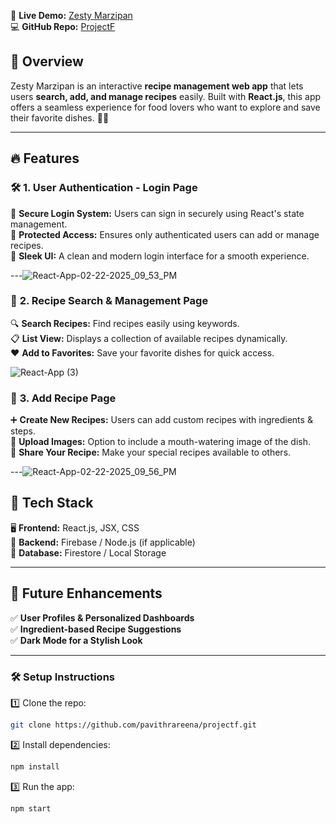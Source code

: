 
🔗 **Live Demo:** [Zesty Marzipan](https://zesty-marzipan-5f490e.netlify.app/)  
💻 **GitHub Repo:** [ProjectF](https://github.com/pavithrareena/projectf.git)  

## 🌟 **Overview**  
Zesty Marzipan is an interactive **recipe management web app** that lets users **search, add, and manage recipes** easily. Built with **React.js**, this app offers a seamless experience for food lovers who want to explore and save their favorite dishes. 🍜🍕  

---

## 🔥 **Features**  

### 🛠️ **1. User Authentication - Login Page**  
👤 **Secure Login System:** Users can sign in securely using React's state management.  
🔐 **Protected Access:** Ensures only authenticated users can add or manage recipes.  
🎨 **Sleek UI:** A clean and modern login interface for a smooth experience.  

---![React-App-02-22-2025_09_53_PM](https://github.com/user-attachments/assets/51f60c9f-d2c4-463b-867b-131f50f9d81d)


### 🍳 **2. Recipe Search & Management Page**  
🔍 **Search Recipes:** Find recipes easily using keywords.  
📋 **List View:** Displays a collection of available recipes dynamically.  
❤️ **Add to Favorites:** Save your favorite dishes for quick access.  

![React-App (3)](https://github.com/user-attachments/assets/3bbc86d8-d247-47ec-a493-3d6d85e4af66)


### 📝 **3. Add Recipe Page**  
➕ **Create New Recipes:** Users can add custom recipes with ingredients & steps.  
📸 **Upload Images:** Option to include a mouth-watering image of the dish.  
📢 **Share Your Recipe:** Make your special recipes available to others.  

---![React-App-02-22-2025_09_56_PM](https://github.com/user-attachments/assets/40f495a4-ef6d-46ed-b7e6-37d4d3dde832)


## 🚀 **Tech Stack**  
🖥️ **Frontend:** React.js, JSX, CSS  
📡 **Backend:** Firebase / Node.js (if applicable)  
💾 **Database:** Firestore / Local Storage  

---

## 🎯 **Future Enhancements**  
✅ **User Profiles & Personalized Dashboards**  
✅ **Ingredient-based Recipe Suggestions**  
✅ **Dark Mode for a Stylish Look**  

---

### 🛠️ **Setup Instructions**  
1️⃣ Clone the repo:  
```sh
git clone https://github.com/pavithrareena/projectf.git
```
2️⃣ Install dependencies:  
```sh
npm install
```
3️⃣ Run the app:  
```sh
npm start
```
